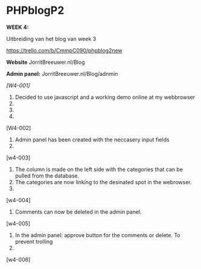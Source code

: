 # PHPblogP2

<b>WEEK 4:</b>

Uitbreiding van het blog van week 3

https://trello.com/b/CmmpC090/phpblog2new

<b>Website</b> JorritBreeuwer.nl/Blog


<b>Admin panel:</b> JorritBreeuwer.nl/Blog/adnmin


<i>[W4-001]</i> 
1. Decided to use javascript and a working demo online at my webbrowser
2.
3.
4.
                 
[W4-002]
1. Admin panel has been created with the neccasery input fields
2.

[w4-003]
1. The column is made on the left side with the categories that can be pulled from the database.
2. The categories are now linking to the desinated spot in the webrowser.
3.

[w4-004]
1. Comments can now be deleted in the admin panel.

[w4-005]
1. In the admin panel: approve button for the comments or delete. To prevent trolling  
2.

[w4-006] 
